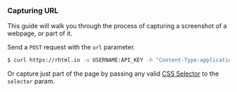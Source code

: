 ### Capturing URL

This guide will walk you through the process of capturing a screenshot of a webpage, or part of it.

Send a `POST` request with the  `url` parameter.

```bash
$ curl https://rhtml.io -u USERNAME:API_KEY -h "Content-Type:application/json" -d '{"url": "https://google.com"}'
```

Or capture just part of the page by passing any valid [CSS Selector](https://developer.mozilla.org/en-US/docs/Web/CSS/CSS_Selectors) to the `selector` param.
